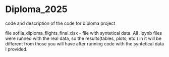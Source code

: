 # Diploma_2025
code and description of the code for diploma project

file sofiia_diploma_flights_final.xlsx - file with syntetical data.
All .ipynb files were runned with the real data, so the results(tables, plots, etc.) in it will be different from those you will have after running code with the syntetical data I provided.
